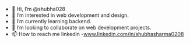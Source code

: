 - 👋 Hi, I’m @shubha028
- 👀 I’m interested in web development and design.
- 🌱 I’m currently learning backend.
- 💞️ I’m looking to collaborate on web development projects.
- 📫 How to reach me linkedin -www.linkedin.com/in/shubhasharma0208

<!---
shubha028/shubha028 is a ✨ special ✨ repository because its `README.md` (this file) appears on your GitHub profile.
You can click the Preview link to take a look at your changes.
--->
